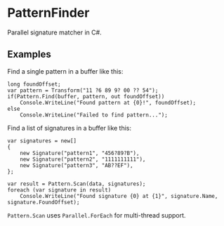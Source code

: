 # PatternFinder

Parallel signature matcher in C#.

## Examples

Find a single pattern in a buffer like this:

```
long foundOffset;
var pattern = Transform("11 ?6 89 9? 00 ?? 54");
if(Pattern.Find(buffer, pattern, out foundOffset))
    Console.WriteLine("Found pattern at {0}!", foundOffset);
else
    Console.WriteLine("Failed to find pattern...");
```

Find a list of signatures in a buffer like this:

```
var signatures = new[]
{
    new Signature("pattern1", "456?89?B"),
    new Signature("pattern2", "1111111111"),
    new Signature("pattern3", "AB??EF"),
};

var result = Pattern.Scan(data, signatures);
foreach (var signature in result)
    Console.WriteLine("Found signature {0} at {1}", signature.Name, signature.FoundOffset);
```

`Pattern.Scan` uses `Parallel.ForEach` for multi-thread support.
